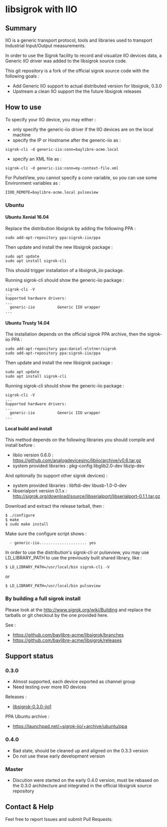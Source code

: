# libsigrok with IIO

## Summary

IIO is a generic transport protocol, tools and libraries used to transport
Industrial Input/Output measurements.

In order to use the Sigrok facility to record and visualize IIO devices data,
a Generic IIO driver was added to the libsigrok source code.

This git repository is a fork of the official sigrok source code with the following goals :
 * Add Generic IIO support to actual distributed version for libsigrok, 0.3.0
 * Upstream a clean IIO support the the future libsigrok releases

## How to use

To specify your IIO device, you may either :
- only specify the generic-iio driver if the IIO devices are on the local machine
- specify the IP or Hostname after the generic-iio as :
```
sigrok-cli -d generic-iio:conn=baylibre-acme.local
```
- specify an XML file as :
```
sigrok-cli -d generic-iio:conn=my-context-file.xml
```

For PulseView, you cannot specify a conn variable, so you can use some Environment variables as :
```
IIOD_REMOTE=baylibre-acme.local pulseview
```

### Ubuntu

#### Ubuntu Xenial 16.04

Replace the distribution libsigrok by adding the following PPA :
```
sudo add-apt-repository ppa:sigrok-iio/ppa
```

Then update and install the new libsigrok package :
```
sudo apt update
sudo apt install sigrok-cli
```
This should trigger installation of a libsigrok_iio package.

Running sigrok-cli should show the generic-iio package :
```
sigrok-cli -V
...
Supported hardware drivers:
...
  generic-iio          Generic IIO wrapper
...
```

#### Ubuntu Trusty 14.04

The installation depends on the official sigrok PPA archive, then the sigrok-iio PPA :
```
sudo add-apt-repository ppa:daniel-elstner/sigrok
sudo add-apt-repository ppa:sigrok-iio/ppa
```

Then update and install the new libsigrok package :
```
sudo apt update
sudo apt install sigrok-cli
```

Running sigrok-cli should show the generic-iio package :
```
sigrok-cli -V
...
Supported hardware drivers:
...
  generic-iio          Generic IIO wrapper
...
```

#### Local build and install

This method depends on the following libraries you should compile and install before :
* libiio version 0.6.0 : https://github.com/analogdevicesinc/libiio/archive/v0.6.tar.gz
* system provided libraries : pkg-config libglib2.0-dev libzip-dev

And optionally (to support other sigrok devices) : 
* system provided libraries : libftdi-dev libusb-1.0-0-dev
* libserialport version 0.1.x : http://sigrok.org/download/source/libserialport/libserialport-0.1.1.tar.gz

Download and extract the release tarball, then :
```
$ ./configure
$ make
$ sudo make install
```

Make sure the configure script shows :
```
  - generic-iio..................... yes
```

In order to use the distribution's sigrok-cli or pulseview, you may use LD_LIBRARY_PATH to use the previously built shared library, like :
```
$ LD_LIBRARY_PATH=/usr/local/bin sigrok-cli -V
```
or 
```
$ LD_LIBRARY_PATH=/usr/local/bin pulseview
```

### By building a full sigrok install

Please look at the http://www.sigrok.org/wiki/Building and replace the tarballs
or git checkout by the one provided here.

See :
 * https://github.com/baylibre-acme/libsigrok/branches
 * https://github.com/baylibre-acme/libsigrok/releases

## Support status

### 0.3.0
 * Almost supported, each device exported as channel group
 * Need testing over more IIO devices

Releases :
 * [libsigrok-0.3.0-iio1](https://github.com/baylibre-acme/libsigrok/releases/tag/libsigrok-0.3.0-iio1)

PPA Ubuntu archive :
 * https://launchpad.net/~sigrok-iio/+archive/ubuntu/ppa

### 0.4.0
 * Bad state, should be cleaned up and aligned on the 0.3.3 version
 * Do not use these early development version

### Master
 * Discution were started on the early 0.4.0 version, must be rebased on the 0.3.0 architecture and integrated in the official libsigrok source repository

## Contact & Help

Feel free to report Issues and submit Pull Requests.

